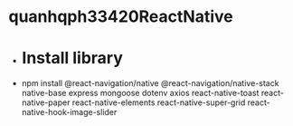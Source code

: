 # quanhqph33420ReactNative

- # Install library
- npm install @react-navigation/native
 @react-navigation/native-stack
 native-base
 express
 mongoose
 dotenv
 axios
 react-native-toast
 react-native-paper
 react-native-elements
 react-native-super-grid
 react-native-hook-image-slider
